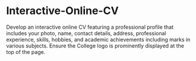 # Interactive-Online-CV
Develop an interactive online CV featuring a professional profile that includes your photo, name, contact details, address, professional experience, skills, hobbies, and academic achievements including marks in various subjects. Ensure the College logo is prominently displayed at the top of the page.
